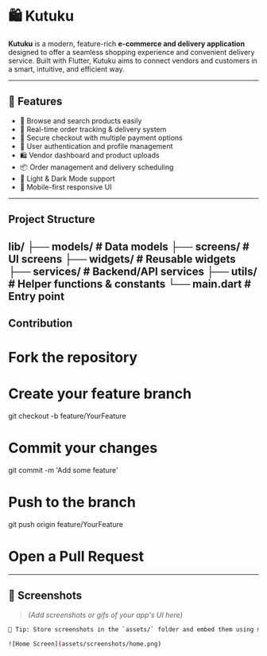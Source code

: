 # 🛍️ Kutuku

**Kutuku** is a modern, feature-rich **e-commerce and delivery application** designed to offer a seamless shopping experience and convenient delivery service. Built with Flutter, Kutuku aims to connect vendors and customers in a smart, intuitive, and efficient way.

---

## 📱 Features

- 🛒 Browse and search products easily
- 🚚 Real-time order tracking & delivery system
- 🧾 Secure checkout with multiple payment options
- 🔐 User authentication and profile management
- 🛍️ Vendor dashboard and product uploads
- 📦 Order management and delivery scheduling
- 🌙 Light & Dark Mode support
- 📱 Mobile-first responsive UI

---
## Project Structure 
lib/
├── models/         # Data models
├── screens/        # UI screens
├── widgets/        # Reusable widgets
├── services/       # Backend/API services
├── utils/          # Helper functions & constants
└── main.dart       # Entry point
----
## Contribution
# Fork the repository
# Create your feature branch
git checkout -b feature/YourFeature

# Commit your changes
git commit -m 'Add some feature'

# Push to the branch
git push origin feature/YourFeature

# Open a Pull Request
-----
## 📸 Screenshots

> *(Add screenshots or gifs of your app's UI here)*

```bash
📌 Tip: Store screenshots in the `assets/` folder and embed them using markdown:

![Home Screen](assets/screenshots/home.png)


